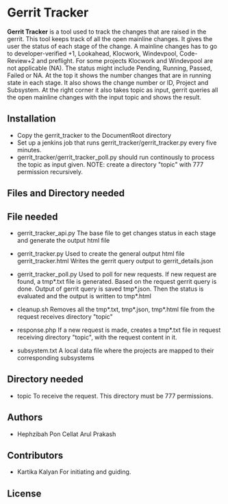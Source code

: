 # Gerrit Tracker

**Gerrit Tracker** is a tool used to track the changes that are raised in the
gerrit. This tool keeps track of all the open mainline changes. It gives the
user the status of each stage of the change. A mainline changes has to go to
developer-verified +1, Lookahead, Klocwork, Windevpool, Code-Review+2 and
preflight. For some projects Klocwork and Windevpool are not applicable (NA).
The status might include Pending, Running, Passed, Failed or NA. At the top
it shows the number changes that are in running state in each stage. It also
shows the change number or ID, Project and Subsystem. At the right corner it
also takes topic as input, gerrit queries all the open mainline changes with
the input topic and shows the result.

## Installation

* Copy the gerrit_tracker to the DocumentRoot directory
* Set up a jenkins job that runs gerrit_tracker/gerrit_tracker.py every
  five minutes.
* gerrit_tracker/gerrit_tracker_poll.py should run continously to process
  the topic as input given. NOTE: create a directory "topic" with 777
  permission recursively.

## Files and Directory needed

## File needed

* gerrit_tracker_api.py
  The base file to get changes status in each stage and generate
  the output html file


* gerrit_tracker.py
  Used to create the general output html file gerrit_tracker.html
  Writes the gerrit query output to gerrit_details.json


* gerrit_tracker_poll.py
  Used to poll for new requests. If new request are found, a tmp*.txt
  file is generated. Based on the request gerrit query is done.
  Output of gerrit query is saved tmp*.json. Then the status is evaluated
  and the output is written to tmp*.html


* cleanup.sh
  Removes all the tmp*.txt, tmp*.json, tmp*.html file from the request
  receives directory "topic"


* response.php
  If a new request is made, creates a tmp*.txt file in request receiving
  directory "topic", with the request content in it.


* subsystem.txt
  A local data file where the projects are mapped to their corresponding
  subsystems


## Directory needed

* topic
  To receive the request. This directory must be 777 permissions.


## Authors

* Hephzibah Pon Cellat Arul Prakash

## Contributors

* Kartika Kalyan
  For initiating and guiding.

## License
